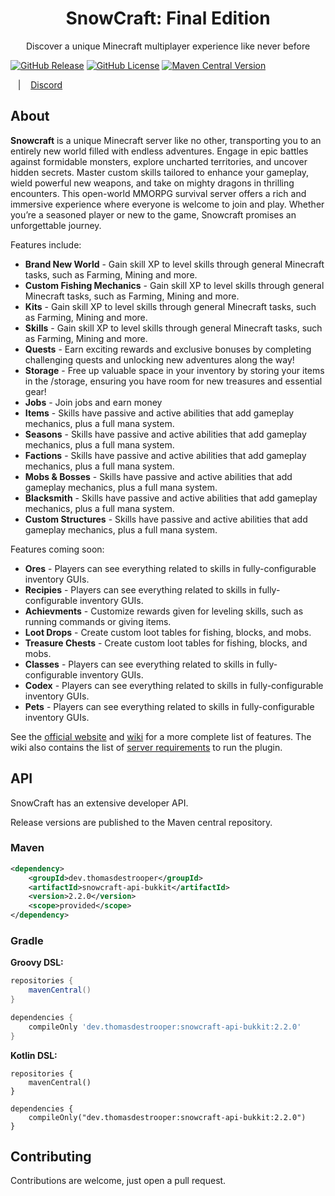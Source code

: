 <h1 style="text-align:center;">SnowCraft: Final Edition</h1>

<p style="text-align:center;">
Discover a unique Minecraft multiplayer experience like never before
  
[![GitHub Release](https://img.shields.io/badge/release-v2.2.2-blue)](https://github.com/ThomasDeStrooper/SnowCraft-Final-Edition/releases/latest)
[![GitHub License](https://img.shields.io/badge/license-GNU-green)](https://github.com/ThomasDeStrooper/SnowCraft-Final-Edition/blob/main/LICENSE.md)
[![Maven Central Version](https://img.shields.io/maven-central/v/dev.aurelium/auraskills-api-bukkit?style=flat-square&color=%238529F5)]()

&nbsp;&nbsp;&nbsp;|&nbsp;&nbsp;&nbsp;  <a href="https://discord.gg/w4eFd4WMhZ">Discord</a>

## About

**Snowcraft** is a unique Minecraft server like no other, transporting you to an entirely new world 
filled with endless adventures. Engage in epic battles against formidable monsters, 
explore uncharted territories, and uncover hidden secrets. Master custom skills tailored to enhance 
your gameplay, wield powerful new weapons, and take on mighty dragons in thrilling encounters. 
This open-world MMORPG survival server offers a rich and immersive experience where everyone 
is welcome to join and play. Whether you’re a seasoned player or new to the game, 
Snowcraft promises an unforgettable journey.

Features include:
- **Brand New World** - Gain skill XP to level skills through general Minecraft tasks, such as Farming, Mining and more.
- **Custom Fishing Mechanics** - Gain skill XP to level skills through general Minecraft tasks, such as Farming, Mining and more.
- **Kits** - Gain skill XP to level skills through general Minecraft tasks, such as Farming, Mining and more.
- **Skills** - Gain skill XP to level skills through general Minecraft tasks, such as Farming, Mining and more.
- **Quests** - Earn exciting rewards and exclusive bonuses by completing challenging quests and unlocking new adventures along the way!
- **Storage** - Free up valuable space in your inventory by storing your items in the /storage, ensuring you have room for new treasures and essential gear!
- **Jobs** - Join jobs and earn money
- **Items** - Skills have passive and active abilities that add gameplay mechanics, plus a full mana system.
- **Seasons** - Skills have passive and active abilities that add gameplay mechanics, plus a full mana system.
- **Factions** - Skills have passive and active abilities that add gameplay mechanics, plus a full mana system.
- **Mobs & Bosses** - Skills have passive and active abilities that add gameplay mechanics, plus a full mana system.
- **Blacksmith** - Skills have passive and active abilities that add gameplay mechanics, plus a full mana system.
- **Custom Structures** - Skills have passive and active abilities that add gameplay mechanics, plus a full mana system.

Features coming soon:
- **Ores** - Players can see everything related to skills in fully-configurable inventory GUIs.
- **Recipies** - Players can see everything related to skills in fully-configurable inventory GUIs.
- **Achievments** - Customize rewards given for leveling skills, such as running commands or giving items.
- **Loot Drops** - Create custom loot tables for fishing, blocks, and mobs.
- **Treasure Chests** - Create custom loot tables for fishing, blocks, and mobs.
- **Classes** - Players can see everything related to skills in fully-configurable inventory GUIs.
- **Codex** - Players can see everything related to skills in fully-configurable inventory GUIs.
- **Pets** - Players can see everything related to skills in fully-configurable inventory GUIs.

See the [official website](https://aurelium.dev/auraskills) and [wiki](https://wiki.aurelium.dev/auraskills) for a more complete list of features. The wiki also contains the list of [server requirements](https://wiki.aurelium.dev/auraskills/server-requirements) to run the plugin.

## API

SnowCraft has an extensive developer API.

Release versions are published to the Maven central repository.

### Maven

```xml
<dependency>
    <groupId>dev.thomasdestrooper</groupId>
    <artifactId>snowcraft-api-bukkit</artifactId>
    <version>2.2.0</version>
    <scope>provided</scope>
</dependency>
```
### Gradle

**Groovy DSL:**
```gradle
repositories {
    mavenCentral()
}

dependencies {
    compileOnly 'dev.thomasdestrooper:snowcraft-api-bukkit:2.2.0'
}
```
**Kotlin DSL:**
```Gradle Kotlin DSL
repositories { 
    mavenCentral()
}

dependencies { 
    compileOnly("dev.thomasdestrooper:snowcraft-api-bukkit:2.2.0")
}
```

## Contributing
Contributions are welcome, just open a pull request.
